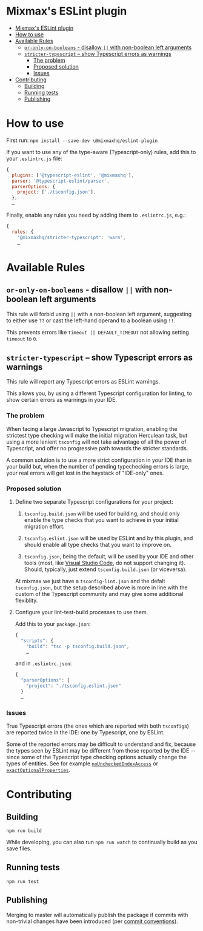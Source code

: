 # Mixmax's ESLint plugin

- [Mixmax's ESLint plugin](#mixmaxs-eslint-plugin)
- [How to use](#how-to-use)
- [Available Rules](#available-rules)
  - [`or-only-on-booleans` - disallow `||` with non-boolean left arguments](#or-only-on-booleans---disallow--with-non-boolean-left-arguments)
  - [`stricter-typescript` – show Typescript errors as warnings](#stricter-typescript--show-typescript-errors-as-warnings)
    - [The problem](#the-problem)
    - [Proposed solution](#proposed-solution)
    - [Issues](#issues)
- [Contributing](#contributing)
  - [Building](#building)
  - [Running tests](#running-tests)
  - [Publishing](#publishing)

# How to use

First run: `npm install --save-dev \@mixmaxhq/eslint-plugin`

If you want to use any of the type-aware (Typescript-only) rules, add this to your `.eslintrc.js` file:

```js
{
  plugins: ['@typescript-eslint', '@mixmaxhq'],
  parser: '@typescript-eslint/parser',
  parserOptions: {
    project: ['./tsconfig.json'],
  },
  …
```

Finally, enable any rules you need by adding them to `.eslintrc.js`, e.g.:

```js
{
  rules: {
    '@mixmaxhq/stricter-typescript': 'warn',
    …
```

# Available Rules

## `or-only-on-booleans` - disallow `||` with non-boolean left arguments

This rule will forbid using `||` with a non-boolean left argument, suggesting to either use `??` or cast the left-hand operand to a boolean using `!!`.

This prevents errors like `timeout || DEFAULT_TIMEOUT` not allowing setting `timeout` to `0`.

## `stricter-typescript` – show Typescript errors as warnings

This rule will report any Typescript errors as ESLint warnings.

This allows you, by using a different Typescript configuration for linting, to show certain errors as warnings in your IDE.

### The problem

When facing a large Javascript to Typescript migration, enabling the strictest type checking will make the initial migration Herculean task, but using a more lenient `tsconfig` will not take advantage of all the power of Typescript, and offer no progressive path towards the stricter standards.

A common solution is to use a more strict configuration in your IDE than in your build but, when the number of pending typechecking errors is large, your real errors will get lost in the haystack of "IDE-only" ones.

### Proposed solution

1. Define two separate Typescript configurations for your project:

   1. `tsconfig.build.json` will be used for building, and should only enable the type checks that you want to achieve in your initial migration effort.

   1. `tsconfig.eslint.json` will be used by ESLint and by this plugin, and should enable all type checks that you want to improve on.

   1. `tsconfig.json`, being the default, will be used by your IDE and other tools (most, like [Visual Studio Code](https://github.com/Microsoft/vscode/issues/12463), do not support changing it). Should, typically, just extend `tsconfig.build.json` (or viceversa).

   At mixmax we just have a `tsconfig-lint.json` and the defalt `tsconfig.json`, but the setup described above is more in line with the custom of the Typescript community and may give some additional flexiblity.

2. Configure your lint-test-build processes to use them.

   Add this to your `package.json`:

   ```js
   {
     "scripts": {
       "build": "tsc -p tsconfig.build.json",
       …
   ```

   and in `.eslintrc.json`:

   ```js
   {
     "parserOptions": {
       "project": "./tsconfig.eslint.json"
     }
     …
   ```

### Issues

True Typescript errors (the ones which are reported with both `tsconfig`s) are reported twice in the IDE: one by Typescript, one by ESLint.

Some of the reported errors may be difficult to understand and fix, because the types seen by ESLint may be different from those reported by the IDE -- since some of the Typescript type checking options actually change the types of entities. See for example [`noUncheckedIndexAccess`](https://www.typescriptlang.org/tsconfig#noUncheckedIndexedAccess) or [`exactOptionalProperties`](https://www.typescriptlang.org/tsconfig#exactOptionalPropertyTypes).

# Contributing

## Building

`npm run build`

While developing, you can also run `npm run watch` to continually build as you save files.

## Running tests

`npm run test`

## Publishing

Merging to master will automatically publish the package if commits with non-trivial changes have been introduced (per [commit conventions](https://www.conventionalcommits.org)).
